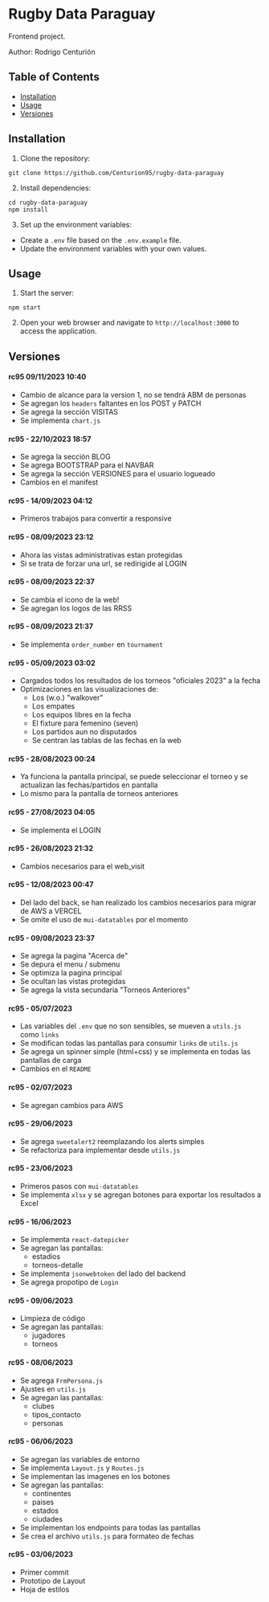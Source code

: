 # Rugby Data Paraguay

Frontend project.

Author: Rodrigo Centurión

## Table of Contents

- [Installation](#installation)
- [Usage](#usage)
- [Versiones](#versiones)

## Installation

1. Clone the repository:
```
git clone https://github.com/Centurion95/rugby-data-paraguay
```

2. Install dependencies:
```
cd rugby-data-paraguay
npm install
```

3. Set up the environment variables:
- Create a `.env` file based on the `.env.example` file.
- Update the environment variables with your own values.

## Usage

1. Start the server:
```
npm start
```

2. Open your web browser and navigate to `http://localhost:3000` to access the application.

## Versiones

#### rc95 09/11/2023 10:40 
- Cambio de alcance para la version 1, no se tendrá ABM de personas
- Se agregan los `headers` faltantes en los POST y PATCH
- Se agrega la sección VISITAS
- Se implementa `chart.js`

#### rc95 - 22/10/2023 18:57
- Se agrega la sección BLOG
- Se agrega BOOTSTRAP para el NAVBAR
- Se agrega la sección VERSIONES para el usuario logueado
- Cambios en el manifest

#### rc95 - 14/09/2023 04:12
- Primeros trabajos para convertir a responsive

#### rc95 - 08/09/2023 23:12
- Ahora las vistas administrativas estan protegidas
- Si se trata de forzar una url, se redirigide al LOGIN

#### rc95 - 08/09/2023 22:37
- Se cambia el icono de la web!
- Se agregan los logos de las RRSS 

#### rc95 - 08/09/2023 21:37
- Se implementa `order_number` en `tournament`

#### rc95 - 05/09/2023 03:02
- Cargados todos los resultados de los torneos "oficiales 2023" a la fecha
- Optimizaciones en las visualizaciones de:
  - Los (w.o.) "walkover"
  - Los empates
  - Los equipos libres en la fecha
  - El fixture para femenino (seven)
  - Los partidos aun no disputados
  - Se centran las tablas de las fechas en la web

#### rc95 - 28/08/2023 00:24
- Ya funciona la pantalla principal, se puede seleccionar el torneo y se actualizan las fechas/partidos en pantalla
- Lo mismo para la pantalla de torneos anteriores

#### rc95 - 27/08/2023 04:05
- Se implementa el LOGIN

#### rc95 - 26/08/2023 21:32
- Cambios necesarios para el web_visit

#### rc95 - 12/08/2023 00:47
- Del lado del back, se han realizado los cambios necesarios para migrar de AWS a VERCEL
- Se omite el uso de `mui-datatables` por el momento

#### rc95 - 09/08/2023 23:37
- Se agrega la pagina "Acerca de"
- Se depura el menu / submenu
- Se optimiza la pagina principal
- Se ocultan las vistas protegidas
- Se agrega la vista secundaria "Torneos Anteriores"

#### rc95 - 05/07/2023
- Las variables del `.env` que no son sensibles, se mueven a `utils.js` como `links`
- Se modifican todas las pantallas para consumir `links` de `utils.js`
- Se agrega un spinner simple (html+css) y se implementa en todas las pantallas de carga
- Cambios en el `README`

#### rc95 - 02/07/2023
- Se agregan cambios para AWS

#### rc95 - 29/06/2023
- Se agrega `sweetalert2` reemplazando los alerts simples
- Se refactoriza para implementar desde `utils.js`

#### rc95 - 23/06/2023
- Primeros pasos con `mui-datatables`
- Se implementa `xlsx` y se agregan botones para exportar los resultados a Excel

#### rc95 - 16/06/2023
- Se implementa `react-datepicker`
- Se agregan las pantallas:
  - estadios
  - torneos-detalle
- Se implementa `jsonwebtoken` del lado del backend
- Se agrega propotipo de `Login`

#### rc95 - 09/06/2023
- Limpieza de código
- Se agregan las pantallas:
  - jugadores
  - torneos

#### rc95 - 08/06/2023
- Se agrega `FrmPersona.js`
- Ajustes en `utils.js`
- Se agregan las pantallas:
  - clubes
  - tipos_contacto
  - personas

#### rc95 - 06/06/2023
- Se agregan las variables de entorno
- Se implementa `Layout.js` y `Routes.js`
- Se implementan las imagenes en los botones
- Se agregan las pantallas:
  - continentes
  - paises
  - estados
  - ciudades
- Se implementan los endpoints para todas las pantallas
- Se crea el archivo `utils.js` para formateo de fechas

#### rc95 - 03/06/2023
- Primer commit
- Prototipo de Layout
- Hoja de estilos